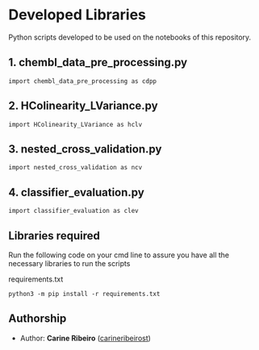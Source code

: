 # Developed Libraries

Python scripts developed to be used on the notebooks of this repository. 

## 1. chembl_data_pre_processing.py

```
import chembl_data_pre_processing as cdpp
```

## 2. HColinearity_LVariance.py

```
import HColinearity_LVariance as hclv
```

## 3. nested_cross_validation.py

```
import nested_cross_validation as ncv
```

## 4. classifier_evaluation.py

```
import classifier_evaluation as clev
```
## Libraries required

Run the following code on your cmd line to assure you have all the necessary libraries to run the scripts

requirements.txt
```
python3 -m pip install -r requirements.txt
```

## Authorship
* Author: **Carine Ribeiro** ([carineribeirost](https://github.com/carineribeirost))

